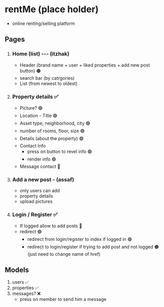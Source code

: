 # rentMe (place holder)

- online renting/selling platform

## Pages

1. ### Home (list) --- (itzhak)

   - Header (brand name + user + liked properties + add new post button) 🟠
   - search bar (by catrgories)
   - List (from newest to oldest)

2. ### Property details ✅

   - Picture? 🟢
   - Location - Title 🟢
   - Asset type, neighborhood, city 🟢
   - number of rooms, floor, size 🟢
   - Details (about the property) 🟢
   - Contact Info
     - press on button to revel info 🟢
     - render info 🟢
   - Message contact 🔴

3. ### Add a new post - (assaf)

   - only users can add
   - property details
   - upload pictures

4. ### Login / Register ✅

   - If logged allow to add posts 🔴
   - redirect 🟢
     - redirect from login/register to index if logged in 🟢
     - redirect to login/register if trying to add post and not logged 🟠 (just need to change name of href)

## Models

1. users ✅
2. properties ✅
3. messages? ❌
   - press on member to send him a message
